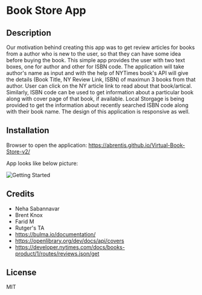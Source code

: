 # Book Store App
## Description
Our motivation behind creating this app was to get review articles for books from a author who is new to the user, so that they can have some idea before buying the book. This simple app provides the user with two text boxes, one for author and other for ISBN code. The application will take author's name as input and with the help of NYTimes book's API will give the details (Book Title, NY Review Link, ISBN) of maximun 3 books from that author. User can click on the NY article link to read about that book/artical. Similarly, ISBN code can be used to get information about a particular book along with cover page of that book, if available. 
Local Storgage is being provided to get the information about recently searched ISBN code along with their book name. The design of this application is responsive as well.


## Installation

Browser to open the application: https://abrentis.github.io/Virtual-Book-Store-v2/

App looks like below picture:


![Getting Started](application.JPG)

## Credits

- Neha Sabannavar
- Brent Knox
- Farid M
- Rutger's TA
- https://bulma.io/documentation/
- https://openlibrary.org/dev/docs/api/covers
- https://developer.nytimes.com/docs/books-product/1/routes/reviews.json/get

## License

MIT
